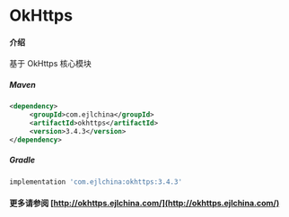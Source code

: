 # OkHttps

#### 介绍

基于 OkHttps 核心模块


##### Maven

```xml
<dependency>
     <groupId>com.ejlchina</groupId>
     <artifactId>okhttps</artifactId>
     <version>3.4.3</version>
</dependency>
```

##### Gradle

```groovy
implementation 'com.ejlchina:okhttps:3.4.3'
```

#### 更多请参阅 [http://okhttps.ejlchina.com/](http://okhttps.ejlchina.com/)
